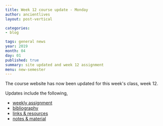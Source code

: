 ```yaml
---
title: Week 12 course update - Monday
author: ancientlives
layout: post-vertical

categories:
- blog

tags: general news
year: 2019
month: 04
day: 01
published: true
summary: site updated and week 12 assignment
menu: new-semester
---
```


The course website has now been updated for this week's class, week 12.

Updates include the following,

* [weekly assignment](/weekly_assignment)
* [bibliography](/bibliography)
* [links & resources](/links)
* [notes & material](/notes)
